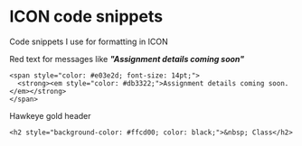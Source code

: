 # ICON code snippets
Code snippets I use for formatting in ICON


Red text for messages like ***"Assignment details coming soon"***    
```  
<span style="color: #e03e2d; font-size: 14pt;"> 
  <strong><em style="color: #db3322;">Assignment details coming soon.</em></strong> 
</span> 
```

Hawkeye gold header  
```  
<h2 style="background-color: #ffcd00; color: black;">&nbsp; Class</h2>  
``` 



